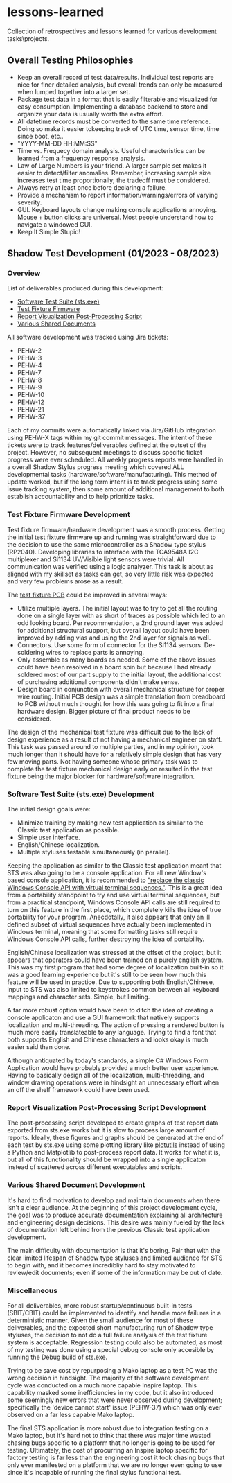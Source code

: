 # lessons-learned
Collection of retrospectives and lessons learned for various development tasks\projects.

## Overall Testing Philosophies

- Keep an overall record of test data/results. Individual test reports are nice for finer detailed analysis,
but overall trends can only be measured when lumped together into a larger set.
- Package test data in a format that is easily filterable and visualized for easy consumption. Implementing a database
backend to store and organize your data is usually worth the extra effort.
- All datetime records must be converted to the same time reference. Doing so make it easier tokeeping track of UTC time, sensor time,
time since boot, etc..
- "YYYY-MM-DD HH:MM:SS"
- Time vs. Frequecy domain analysis. Useful characteristics can be learned from a frequency response analysis.
- Law of Large Numbers is your friend. A larger sample set makes it easier to detect/filter anomalies. Remember, 
increasing sample size increases test time proportionally; the tradeoff must be considered.
- Always retry at least once before declaring a failure.
- Provide a mechanism to report information/warnings/errors of varying severity.
- GUI. Keyboard layouts change making console applications annoying. Mouse + button clicks are universal. Most people
understand how to navigate a windowed GUI.
- Keep It Simple Stupid!

## Shadow Test Development (01/2023 - 08/2023)

### Overview

List of deliverables produced during this development:
- [Software Test Suite (sts.exe)](https://github.com/zspace/system.next/tree/4fcdabe0a3cbf488d76e2d5311cb5c2a6b913c95/src/sts)
- [Test Fixture Firmware](https://github.com/zspace/system.stylus-test)
- [Report Visualization Post-Processing Script](https://github.com/zspace/system.next/tree/2023-07-18/src/sts/visualization)
- [Various Shared Documents](https://drive.google.com/drive/folders/1wXSDqC41-oXLo9gca-oo_jmC6_VZsKjb?usp=sharing)
  
All software development was tracked using Jira tickets:
- PEHW-2
- PEHW-3
- PEHW-4
- PEHW-7
- PEHW-8
- PEHW-9
- PEHW-10
- PEHW-12
- PEHW-21
- PEHW-37

Each of my commits were automatically linked via Jira/GitHub integration using PEHW-X tags within my 
git commit messages. The intent of these tickets were to track features/deliverables defined at the 
outset of the project. However, no subsequent meetings to discuss specific ticket progress were ever 
scheduled. All weekly progress reports were handled in a overall Shadow Stylus progress meeting which 
covered ALL developmental tasks (hardware/software/manufacturing). This method of update worked, but 
if the long term intent is to track progress using some issue tracking system, then some amount of 
additional management to both establish accountability and to help prioritize tasks.

### Test Fixture Firmware Development
Test fixture firmware/hardware development was a smooth process. Getting the initial test 
fixture firmware up and running was straightforward due to the decision to use the same 
microcontroller as a Shadow type stylus (RP2040). Developing libraries to interface with the 
TCA9548A I2C multiplexer and Si1134 UV/Visible light sensors were trivial. All communication 
was verified using a logic analyzer. This task is about as aligned with my skillset as tasks 
can get, so very little risk was expected and very few problems arose as a result.

The [test fixture PCB](https://drive.google.com/drive/folders/11jU83LX4VfU5nPACNiEmDud2YjdDnlWJ?usp=drive_link)
could be improved in several ways:  
- Utilize multiple layers. The initial layout was to try to get all the routing done on a single layer with 
as short of traces as possible which led to an odd looking board. Per recommendation, a 2nd ground layer was 
added for additional structural support, but overall layout could have been improved by adding vias and 
using the 2nd layer for signals as well.
- Connectors. Use some form of connector for the Si1134 sensors. De-soldering wires to replace parts is 
annoying.
- Only assemble as many boards as needed. Some of the above issues could have been resolved in a board spin 
but because I had already soldered most of our part supply to the initial layout, the additional cost 
of purchasing additional components didn't make sense.
- Design board in conjunction with overall mechanical structure for proper wire routing. Initial 
PCB design was a simple translation from breadboard to PCB without much thought for how this was going 
to fit into a final hardware design. Bigger picture of final product needs to be considered.

The design of the mechanical test fixture was difficult due to the lack of design experience as a result 
of not having a mechanical engineer on staff. This task was passed around to multiple parties, and in my 
opinion, took much longer than it should have for a relatively simple design that has very few moving parts. 
Not having someone whose primary task was to complete the test fixture mechanical design early on resulted 
in the test fixture being the major blocker for hardware/software integration.

### Software Test Suite (sts.exe) Development
The initial design goals were:
- Minimize training by making new test application as similar to the Classic test application as possible.
- Simple user interface.
- English/Chinese localization.
- Multiple styluses testable simultaneously (in parallel).

Keeping the application as similar to the Classic test application meant that STS was also going to be
a console application. For all new Window's based console application, it is recommended to ["replace the
classic Windows Console API with virtual terminal sequences."](https://learn.microsoft.com/en-us/windows/console/classic-vs-vt).
This is a great idea from a portability standpoint to try and use virtual terminal sequences, but from a 
practical standpoint, Windows Console API calls are still required to turn on this feature in the first 
place, which completely kills the idea of true portability for your program. Anecdotally, it also appears 
that only an ill defined subset of virtual sequences have actually been implemented in Windows terminal, 
meaning that some formatting tasks still require Windows Console API calls, further destroying the idea 
of portability.

English/Chinese localization was stressed at the offset of the project, but it appears that operators 
could have been trained on a purely english system. This was my first program that had some degree of 
localization built-in so it was a good learning experience but it's still to be seen how much this 
feature will be used in practice. Due to supporting both English/Chinese, input to STS was also limited 
to keystrokes common between all keyboard mappings and character sets. Simple, but limiting.

A far more robust option would have been to ditch the idea of creating a console applicaton and use a 
GUI framework that natively supports localization and multi-threading. The action of pressing a rendered 
button is much more easily translateable to any language. Trying to find a font that both supports 
English and Chinese characters and looks okay is much easier said than done. 

Although antiquated by today's standards, a simple C# Windows Form Application would have probably 
provided a much better user experience. Having to basically design all of the localization, multi-threading, 
and window drawing operations were in hindsight an unnecessary effort when an off the shelf framework 
could have been used.

### Report Visualization Post-Processing Script Development
The post-processing script developed to create graphs of test report data exported from sts.exe works 
but it is slow to process large amount of reports. Ideally, these figures and graphs should be generated 
at the end of each test by sts.exe using some plotting library like [plotutils](https://www.gnu.org/software/plotutils/) 
instead of using a Python and Matplotlib to post-process report data. It works for what it is, but all 
of this functionality should be wrapped into a single applicaton instead of scattered across different 
executables and scripts.

### Various Shared Document Development
It's hard to find motivation to develop and maintain documents when there isn't a clear audience. At the 
beginning of this project development cycle, the goal was to produce accurate documentation explaining 
all architecture and engineering design decisions. This desire was mainly fueled by the lack of documentation 
left behind from the previous Classic test application development. 

The main difficulty with documentation is that it's boring. Pair that with the clear limited lifespan of 
Shadow type styluses and limited audience for STS to begin with, and it becomes incredibliy hard to stay 
motivated to review/edit documents; even if some of the information may be out of date.

### Miscellaneous
For all deliverables, more robust startup/continuous built-in tests (SBIT/CBIT) could be implemented to 
identify and handle more failures in a deterministic manner. Given the small audience for most of these 
deliverables, and the expected short manufacturing run of Shadow type styluses, the decision to not do 
a full failure analysis of the test fixture system is acceptable. Regression testing could also be automated, 
as most of my testing was done using a special debug console only accesible by running the Debug build of sts.exe.

Trying to be save cost by repurposing a Mako laptop as a test PC was the wrong decision in hindsight. 
The majority of the software development cycle was conducted on a much more capable Inspire laptop. This 
capability masked some inefficiencies in my code, but it also introduced some seemingly new errors that 
were never observed during development; specifically the 'device cannot start' issue (PEHW-37) which was 
only ever observed on a far less capable Mako laptop. 

The final STS application is more robust due to integration testing on a Mako laptop, but it's hard not to 
think that there was major time wasted chasing bugs specific to a platform that no longer is going to be used for 
testing. Ultimately, the cost of procurring an Inspire laptop specific for factory testing is far less than 
the engineering cost it took chasing bugs that only ever manifested on a platform that we are no longer even 
going to use since it's incapable of running the final stylus functional test.

